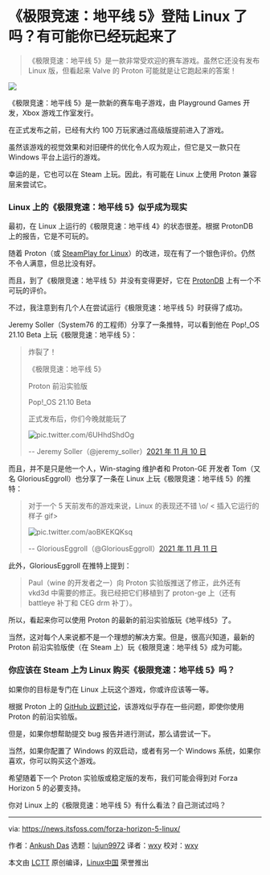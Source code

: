 [#]: subject: "Forza Horizon 5 on Linux? There’s a Good Chance That You Can Play it Already"
[#]: via: "https://news.itsfoss.com/forza-horizon-5-linux/"
[#]: author: "Ankush Das https://news.itsfoss.com/author/ankush/"
[#]: collector: "lujun9972"
[#]: translator: "wxy"
[#]: reviewer: "wxy"
[#]: publisher: " "
[#]: url: " "

《极限竞速：地平线 5》登陆 Linux 了吗？有可能你已经玩起来了
======

> 《极限竞速：地平线 5》是一款非常受欢迎的赛车游戏。虽然它还没有发布 Linux 版，但看起来 Valve 的 Proton 可能就是让它跑起来的答案！

![](https://i0.wp.com/news.itsfoss.com/wp-content/uploads/2021/11/forza-horizon-linux.jpg?w=1200&ssl=1)

《极限竞速：地平线 5》是一款新的赛车电子游戏，由 Playground Games 开发，Xbox 游戏工作室发行。

在正式发布之前，已经有大约 100 万玩家通过高级版提前进入了游戏。

虽然该游戏的视觉效果和对旧硬件的优化令人叹为观止，但它是又一款只在 Windows 平台上运行的游戏。

幸运的是，它也可以在 Steam 上玩。因此，有可能在 Linux 上使用 Proton 兼容层来尝试它。

### Linux 上的《极限竞速：地平线 5》似乎成为现实

最初，在 Linux 上运行的《极限竞速：地平线 4》的状态很差。根据 ProtonDB 上的报告，它是不可玩的。

随着 Proton（或 [SteamPlay for Linux][1]）的改进，现在有了一个银色评价。仍然不令人满意，但总比没有好。

而且，到了《极限竞速：地平线 5》并没有变得更好，它在 [ProtonDB][2] 上有一个不可玩的评价。

不过，我注意到有几个人在尝试运行《极限竞速：地平线 5》时获得了成功。

Jeremy Soller（System76 的工程师）分享了一条推特，可以看到他在 Pop!_OS 21.10 Beta 上玩《极限竞速：地平线 5》：

> 炸裂了！
>
> 《极限竞速：地平线 5》
> 
> Proton 前沿实验版
> 
> Pop!_OS 21.10 Beta
>
> 正式发布后，你们今晚就能玩了
> 
> ![pic.twitter.com/6UHhdShdOg][3]
>
> -- Jeremy Soller（@jeremy_soller）[2021 年 11 月 10 日][4]

而且，并不是只是他一个人，Win-staging 维护者和 Proton-GE 开发者 Tom（又名 GloriousEggroll）也分享了一条在 Linux 上玩《极限竞速：地平线 5》的推特：

> 对于一个 5 天前发布的游戏来说，Linux 的表现还不错 \o/ < 插入它运行的样子 gif> 
> 
> ![pic.twitter.com/aoBKEKQKsq][5]
>
> -- GloriousEggroll（@GloriousEggroll）[2021 年 11 月 11 日][6]

此外，GloriousEggroll 在推特上提到：

> Paul（wine 的开发者之一）向 Proton 实验版推送了修正，此外还有 vkd3d 中需要的修正。我已经把它们移植到了 proton-ge 上（还有 battleye 补丁和 CEG drm 补丁）。

所以，看起来你可以使用 Proton 的最新的前沿实验版玩《地平线5》了。

当然，这对每个人来说都不是一个理想的解决方案。但是，很高兴知道，最新的 Proton 前沿实验版使（在 Steam 上）玩《极限竞速：地平线 5》成为可能。

### 你应该在 Steam 上为 Linux 购买《极限竞速：地平线 5》吗？

如果你的目标是专门在 Linux 上玩这个游戏，你或许应该等一等。

根据 Proton 上的 [GitHub 议题讨论][7]，该游戏似乎存在一些问题，即使你使用 Proton 的前沿实验版。

但是，如果你想帮助提交 bug 报告并进行测试，那么请尝试一下。

当然，如果你配置了 Windows 的双启动，或者有另一个 Windows 系统，如果你喜欢，你可以购买这个游戏。

希望随着下一个 Proton 实验版或稳定版的发布，我们可能会得到对 Forza Horizon 5 的必要支持。

你对 Linux 上的《极限竞速：地平线 5》有什么看法？自己测试过吗？

--------------------------------------------------------------------------------

via: https://news.itsfoss.com/forza-horizon-5-linux/

作者：[Ankush Das][a]
选题：[lujun9972][b]
译者：[wxy](https://github.com/wxy)
校对：[wxy](https://github.com/wxy)

本文由 [LCTT](https://github.com/LCTT/TranslateProject) 原创编译，[Linux中国](https://linux.cn/) 荣誉推出

[a]: https://news.itsfoss.com/author/ankush/
[b]: https://github.com/lujun9972
[1]: https://itsfoss.com/steam-play/
[2]: https://www.protondb.com/app/1551360
[3]: https://pbs.twimg.com/media/FD3ggosUYAUSCVf?format=jpg&name=medium
[4]: https://twitter.com/jeremy_soller/status/1458568707798536200?ref_src=twsrc%5Etfw
[5]: https://pbs.twimg.com/media/FD30neKWQAUCOrd?format=jpg&name=medium
[6]: https://twitter.com/GloriousEggroll/status/1458590821075361794?ref_src=twsrc%5Etfw
[7]: https://github.com/ValveSoftware/Proton/issues/5285
